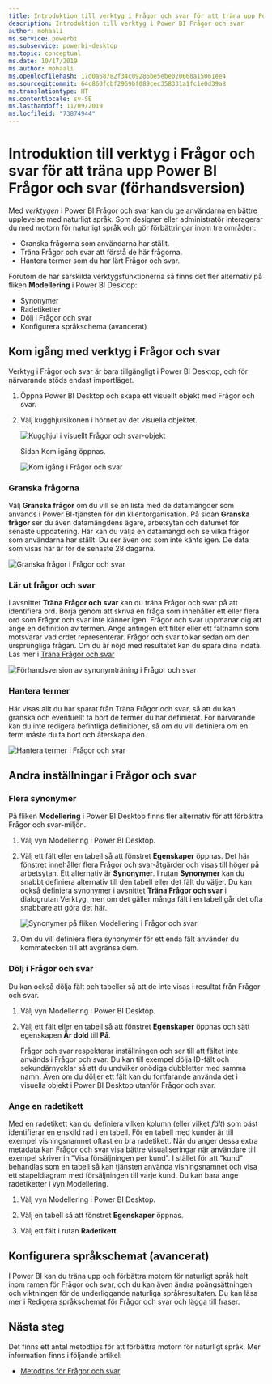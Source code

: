 ```yaml
---
title: Introduktion till verktyg i Frågor och svar för att träna upp Power BI Frågor och svar (förhandsversion)
description: Introduktion till verktyg i Power BI Frågor och svar
author: mohaali
ms.service: powerbi
ms.subservice: powerbi-desktop
ms.topic: conceptual
ms.date: 10/17/2019
ms.author: mohaali
ms.openlocfilehash: 17d0a68782f34c09286be5ebe020668a15061ee4
ms.sourcegitcommit: 64c860fcbf2969bf089cec358331a1fc1e0d39a8
ms.translationtype: HT
ms.contentlocale: sv-SE
ms.lasthandoff: 11/09/2019
ms.locfileid: "73874944"
---
```

# <a name="intro-to-qa-tooling-to-train-power-bi-qa-preview"></a>Introduktion till verktyg i Frågor och svar för att träna upp Power BI Frågor och svar (förhandsversion)

Med *verktygen* i Power BI Frågor och svar kan du ge användarna en bättre upplevelse med naturligt språk. Som designer eller administratör interagerar du med motorn för naturligt språk och gör förbättringar inom tre områden: 

- Granska frågorna som användarna har ställt.
- Träna Frågor och svar att förstå de här frågorna.
- Hantera termer som du har lärt Frågor och svar.

Förutom de här särskilda verktygsfunktionerna så finns det fler alternativ på fliken **Modellering** i Power BI Desktop:  

- Synonymer
- Radetiketter
- Dölj i Frågor och svar
- Konfigurera språkschema (avancerat)

## <a name="get-started-with-qa-tooling"></a>Kom igång med verktyg i Frågor och svar

Verktyg i Frågor och svar är bara tillgängligt i Power BI Desktop, och för närvarande stöds endast importläget.

1. Öppna Power BI Desktop och skapa ett visuellt objekt med Frågor och svar. 
2. Välj kugghjulsikonen i hörnet av det visuella objektet. 

    ![Kugghjul i visuellt Frågor och svar-objekt](media/qna-visual-gear.png)

    Sidan Kom igång öppnas.  

    ![Kom igång i Frågor och svar](media/qna-tooling-dialog.png)

### <a name="review-questions"></a>Granska frågorna

Välj **Granska frågor** om du vill se en lista med de datamängder som används i Power BI-tjänsten för din klientorganisation. På sidan **Granska frågor** ser du även datamängdens ägare, arbetsytan och datumet för senaste uppdatering. Här kan du välja en datamängd och se vilka frågor som användarna har ställt. Du ser även ord som inte känts igen. De data som visas här är för de senaste 28 dagarna.

![Granska frågor i Frågor och svar](media/qna-tooling-review-questions.png)

### <a name="teach-qa"></a>Lär ut frågor och svar

I avsnittet **Träna Frågor och svar** kan du träna Frågor och svar på att identifiera ord. Börja genom att skriva en fråga som innehåller ett eller flera ord som Frågor och svar inte känner igen. Frågor och svar uppmanar dig att ange en definition av termen. Ange antingen ett filter eller ett fältnamn som motsvarar vad ordet representerar. Frågor och svar tolkar sedan om den ursprungliga frågan. Om du är nöjd med resultatet kan du spara dina indata. Läs mer i [Träna Frågor och svar](q-and-a-tooling-teach-q-and-a.md)

![Förhandsversion av synonymträning i Frågor och svar](media/qna-tooling-teach-fixpreview.png)

### <a name="manage-terms"></a>Hantera termer

Här visas allt du har sparat från Träna Frågor och svar, så att du kan granska och eventuellt ta bort de termer du har definierat. För närvarande kan du inte redigera befintliga definitioner, så om du vill definiera om en term måste du ta bort och återskapa den.

![Hantera termer i Frågor och svar](media/qna-manage-terms.png)

## <a name="other-qa-settings"></a>Andra inställningar i Frågor och svar

### <a name="bulk-synonyms"></a>Flera synonymer

På fliken **Modellering** i Power BI Desktop finns fler alternativ för att förbättra Frågor och svar-miljön. 

1. Välj vyn Modellering i Power BI Desktop.

2. Välj ett fält eller en tabell så att fönstret **Egenskaper** öppnas.  Det här fönstret innehåller flera Frågor och svar-åtgärder och visas till höger på arbetsytan. Ett alternativ är **Synonymer**. I rutan **Synonymer** kan du snabbt definiera alternativ till den tabell eller det fält du väljer. Du kan också definiera synonymer i avsnittet **Träna Frågor och svar** i dialogrutan Verktyg, men om det gäller många fält i en tabell går det ofta snabbare att göra det här.

    ![Synonymer på fliken Modellering i Frågor och svar](media/qna-modelling-pane-synonyms.png)

3. Om du vill definiera flera synonymer för ett enda fält använder du kommatecken till att avgränsa dem.

### <a name="hide-from-qa"></a>Dölj i Frågor och svar

Du kan också dölja fält och tabeller så att de inte visas i resultat från Frågor och svar. 

1. Välj vyn Modellering i Power BI Desktop.

2. Välj ett fält eller en tabell så att fönstret **Egenskaper** öppnas och sätt egenskapen **Är dold** till **På**.

    Frågor och svar respekterar inställningen och ser till att fältet inte används i Frågor och svar. Du kan till exempel dölja ID-fält och sekundärnycklar så att du undviker onödiga dubbletter med samma namn. Även om du döljer ett fält kan du fortfarande använda det i visuella objekt i Power BI Desktop utanför Frågor och svar.

### <a name="set-a-row-label"></a>Ange en radetikett

Med en radetikett kan du definiera vilken kolumn (eller vilket *fält*) som bäst identifierar en enskild rad i en tabell. För en tabell med kunder är till exempel visningsnamnet oftast en bra radetikett. När du anger dessa extra metadata kan Frågor och svar visa bättre visualiseringar när användare till exempel skriver in ”Visa försäljningen per kund”. I stället för att ”kund” behandlas som en tabell så kan tjänsten använda visningsnamnet och visa ett stapeldiagram med försäljningen till varje kund. Du kan bara ange radetiketter i vyn Modellering. 

1. Välj vyn Modellering i Power BI Desktop.

2. Välj en tabell så att fönstret **Egenskaper** öppnas.

3. Välj ett fält i rutan **Radetikett**.

## <a name="configure-the-linguistic-schema-advanced"></a>Konfigurera språkschemat (avancerat)

I Power BI kan du träna upp och förbättra motorn för naturligt språk helt inom ramen för Frågor och svar, och du kan även ändra poängsättningen och viktningen för de underliggande naturliga språkresultaten. Du kan läsa mer i [Redigera språkschemat för Frågor och svar och lägga till fraser](q-and-a-tooling-advanced.md).

## <a name="next-steps"></a>Nästa steg

Det finns ett antal metodtips för att förbättra motorn för naturligt språk. Mer information finns i följande artikel:

* [Metodtips för Frågor och svar](q-and-a-best-practices.md)
